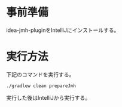 # 事前準備
idea-jmh-pluginをIntelliJにインストールする。
# 実行方法
下記のコマンドを実行する。
```
./gradlew clean prepareJmh
```

実行した後はIntelliJから実行する。